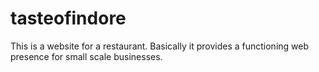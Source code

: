 # tasteofindore
This is a website for a restaurant. Basically it provides a functioning web presence for small scale businesses.
